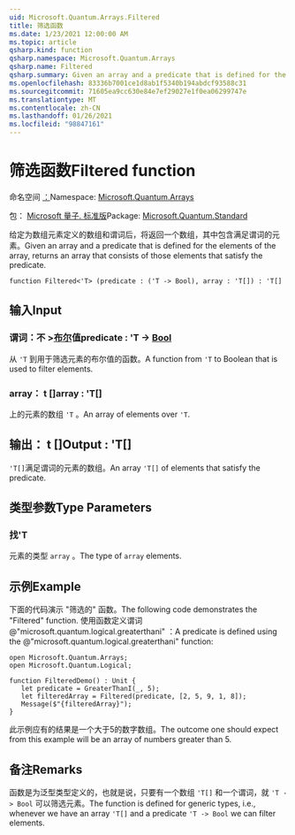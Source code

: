 ```yaml
---
uid: Microsoft.Quantum.Arrays.Filtered
title: 筛选函数
ms.date: 1/23/2021 12:00:00 AM
ms.topic: article
qsharp.kind: function
qsharp.namespace: Microsoft.Quantum.Arrays
qsharp.name: Filtered
qsharp.summary: Given an array and a predicate that is defined for the elements of the array, returns an array that consists of those elements that satisfy the predicate.
ms.openlocfilehash: 83336b7001ce1d8ab1f5340b194abdcf93588c31
ms.sourcegitcommit: 71605ea9cc630e84e7ef29027e1f0ea06299747e
ms.translationtype: MT
ms.contentlocale: zh-CN
ms.lasthandoff: 01/26/2021
ms.locfileid: "98847161"
---
```

# <a name="filtered-function"></a><span data-ttu-id="fd74e-102">筛选函数</span><span class="sxs-lookup"><span data-stu-id="fd74e-102">Filtered function</span></span>

<span data-ttu-id="fd74e-103">命名空间 [：](xref:Microsoft.Quantum.Arrays)</span><span class="sxs-lookup"><span data-stu-id="fd74e-103">Namespace: [Microsoft.Quantum.Arrays](xref:Microsoft.Quantum.Arrays)</span></span>

<span data-ttu-id="fd74e-104">包： [Microsoft 量子. 标准版](https://nuget.org/packages/Microsoft.Quantum.Standard)</span><span class="sxs-lookup"><span data-stu-id="fd74e-104">Package: [Microsoft.Quantum.Standard](https://nuget.org/packages/Microsoft.Quantum.Standard)</span></span>


<span data-ttu-id="fd74e-105">给定为数组元素定义的数组和谓词后，将返回一个数组，其中包含满足谓词的元素。</span><span class="sxs-lookup"><span data-stu-id="fd74e-105">Given an array and a predicate that is defined for the elements of the array, returns an array that consists of those elements that satisfy the predicate.</span></span>

```qsharp
function Filtered<'T> (predicate : ('T -> Bool), array : 'T[]) : 'T[]
```


## <a name="input"></a><span data-ttu-id="fd74e-106">输入</span><span class="sxs-lookup"><span data-stu-id="fd74e-106">Input</span></span>

### <a name="predicate--t---bool"></a><span data-ttu-id="fd74e-107">谓词：不 >[布尔](xref:microsoft.quantum.lang-ref.bool)值</span><span class="sxs-lookup"><span data-stu-id="fd74e-107">predicate : 'T -> [Bool](xref:microsoft.quantum.lang-ref.bool)</span></span>

<span data-ttu-id="fd74e-108">从 `'T` 到用于筛选元素的布尔值的函数。</span><span class="sxs-lookup"><span data-stu-id="fd74e-108">A function from `'T` to Boolean that is used to filter elements.</span></span>


### <a name="array--t"></a><span data-ttu-id="fd74e-109">array： t []</span><span class="sxs-lookup"><span data-stu-id="fd74e-109">array : 'T[]</span></span>

<span data-ttu-id="fd74e-110">上的元素的数组 `'T` 。</span><span class="sxs-lookup"><span data-stu-id="fd74e-110">An array of elements over `'T`.</span></span>



## <a name="output--t"></a><span data-ttu-id="fd74e-111">输出： t []</span><span class="sxs-lookup"><span data-stu-id="fd74e-111">Output : 'T[]</span></span>

<span data-ttu-id="fd74e-112">`'T[]`满足谓词的元素的数组。</span><span class="sxs-lookup"><span data-stu-id="fd74e-112">An array `'T[]` of elements that satisfy the predicate.</span></span>

## <a name="type-parameters"></a><span data-ttu-id="fd74e-113">类型参数</span><span class="sxs-lookup"><span data-stu-id="fd74e-113">Type Parameters</span></span>

### <a name="t"></a><span data-ttu-id="fd74e-114">找</span><span class="sxs-lookup"><span data-stu-id="fd74e-114">'T</span></span>

<span data-ttu-id="fd74e-115">元素的类型 `array` 。</span><span class="sxs-lookup"><span data-stu-id="fd74e-115">The type of `array` elements.</span></span>

## <a name="example"></a><span data-ttu-id="fd74e-116">示例</span><span class="sxs-lookup"><span data-stu-id="fd74e-116">Example</span></span>

<span data-ttu-id="fd74e-117">下面的代码演示 "筛选的" 函数。</span><span class="sxs-lookup"><span data-stu-id="fd74e-117">The following code demonstrates the "Filtered" function.</span></span>
<span data-ttu-id="fd74e-118">使用函数定义谓词 @"microsoft.quantum.logical.greaterthani" ：</span><span class="sxs-lookup"><span data-stu-id="fd74e-118">A predicate is defined using the @"microsoft.quantum.logical.greaterthani" function:</span></span>

```qsharp
open Microsoft.Quantum.Arrays;
open Microsoft.Quantum.Logical;

function FilteredDemo() : Unit {
   let predicate = GreaterThanI(_, 5);
   let filteredArray = Filtered(predicate, [2, 5, 9, 1, 8]);
   Message($"{filteredArray}");
}
```

<span data-ttu-id="fd74e-119">此示例应有的结果是一个大于5的数字数组。</span><span class="sxs-lookup"><span data-stu-id="fd74e-119">The outcome one should expect from this example will be an array of numbers greater than 5.</span></span>

## <a name="remarks"></a><span data-ttu-id="fd74e-120">备注</span><span class="sxs-lookup"><span data-stu-id="fd74e-120">Remarks</span></span>

<span data-ttu-id="fd74e-121">函数是为泛型类型定义的，也就是说，只要有一个数组 `'T[]` 和一个谓词，就 `'T -> Bool` 可以筛选元素。</span><span class="sxs-lookup"><span data-stu-id="fd74e-121">The function is defined for generic types, i.e., whenever we have an array `'T[]` and a predicate `'T -> Bool` we can filter elements.</span></span>